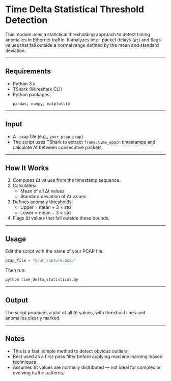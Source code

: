 # Time Delta Statistical Threshold Detection

This module uses a statistical thresholding approach to detect timing anomalies in Ethernet traffic. It analyzes inter-packet delays (`Δt`) and flags values that fall outside a normal range defined by the mean and standard deviation.

---

## Requirements

- Python 3.x  
- TShark (Wireshark CLI)  
- Python packages:
  ```
  pandas, numpy, matplotlib
  ```

---

## Input

- A `.pcap` file (e.g., `your_pcap.pcap`)
- The script uses TShark to extract `frame.time_epoch` timestamps and calculate Δt between consecutive packets.

---

## How It Works

1. Computes Δt values from the timestamp sequence.
2. Calculates:
   - Mean of all Δt values
   - Standard deviation of Δt values
3. Defines anomaly thresholds:
   - Upper = mean + 3 × std
   - Lower = mean − 3 × std
4. Flags Δt values that fall outside these bounds.

---

## Usage

Edit the script with the name of your PCAP file:

```python
pcap_file = "your_capture.pcap"
```

Then run:

```bash
python time_delta_statistical.py
```

---

## Output

The script produces a plot of all Δt values, with threshold lines and anomalies clearly marked.

---

## Notes

- This is a fast, simple method to detect obvious outliers.
- Best used as a first-pass filter before applying machine learning-based techniques.
- Assumes Δt values are normally distributed — not ideal for complex or evolving traffic patterns.
